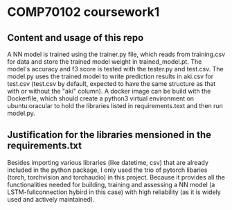# COMP70102 coursework1

## Content and usage of this repo
A NN model is trained using the trainer.py file, which reads from training.csv for data and store the trained model weight in trained_model.pt.
The model's accuracy and f3 score is tested with the tester.py and test.csv.
The model.py uses the trained model to write prediction results in aki.csv for test.csv (test.csv by default, expected to have the same structure as that with or without the "aki" column).
A docker image can be build with the Dockerfile, which should create a python3 virtual environment on ubuntu:oracular to hold the libraries listed in requirements.text and then run model.py.

## Justification for the libraries mensioned in the requirements.txt
Besides importing various libraries (like datetime, csv) that are already included in the python package, I only used the trio of pytorch libaries (torch, torchvision and torchaudio) in this project. Because it provides all the functionalities needed for building, training and assessing a NN model (a LSTM-fullconnection hybird in this case) with high reliability (as it is widely used and actively maintained).
